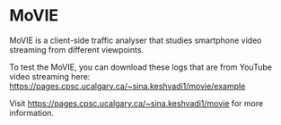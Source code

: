 # MoVIE
MoVIE is a client-side traffic analyser that studies smartphone video streaming from different viewpoints.

To test the MoVIE, you can download these logs that are from YouTube video streaming here:
https://pages.cpsc.ucalgary.ca/~sina.keshvadi1/movie/example

Visit https://pages.cpsc.ucalgary.ca/~sina.keshvadi1/movie for more information.
